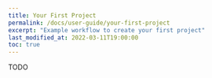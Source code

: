 ```yaml
---
title: Your First Project
permalink: /docs/user-guide/your-first-project
excerpt: "Example workflow to create your first project"
last_modified_at: 2022-03-11T19:00:00
toc: true
---
```


TODO